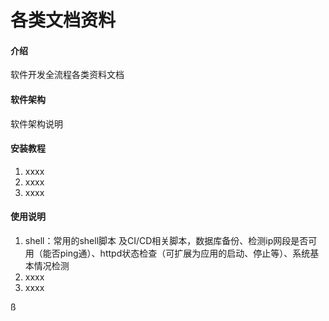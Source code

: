 # 各类文档资料

#### 介绍
软件开发全流程各类资料文档

#### 软件架构
软件架构说明


#### 安装教程

1. xxxx
2. xxxx
3. xxxx

#### 使用说明

1. shell：常用的shell脚本 及CI/CD相关脚本，数据库备份、检测ip网段是否可用（能否ping通）、httpd状态检查（可扩展为应用的启动、停止等）、系统基本情况检测
2. xxxx
3. xxxx

ß